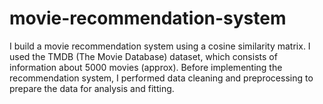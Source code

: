# movie-recommendation-system
I build a movie recommendation system using a cosine similarity matrix. I used the TMDB (The Movie Database) dataset, which consists of information about 5000 movies (approx). Before implementing the recommendation system, I performed data cleaning and preprocessing to prepare the data for analysis and fitting.
